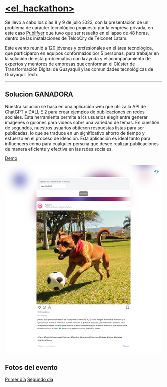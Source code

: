 # [<el_hackathon>](https://guayaquiltech.ec/hackathon/)

Se llevó a cabo los días 8 y 9 de julio 2023, con la presentación de un problema de carácter tecnológico propuesto por la empresa privada, en este caso [Publifyer](https://www.publifyer.com/es/) que tuvo que ser resuelto en el lapso de 48 horas, dentro de las instalaciones de TelcoCity de Telconet Latam.

Este evento reunió a 120 jóvenes y profesionales en el área tecnológica, que participaron en equipos conformados por 5 personas, para trabajar en la solución de esta problemática con la ayuda y el acompañamiento de expertos y mentores de empresas que conforman el Clúster de Transformación Digital de Guayaquil y las comunidades tecnológicas de Guayaquil Tech.

---

## Solucion GANADORA

Nuestra solución se basa en una aplicación web que utiliza la API de ChatGPT y DALL·E 2 para crear ejemplos de publicaciones en redes sociales. Esta herramienta permite a los usuarios elegir entre generar imágenes o guiones para videos sobre una variedad de temas. En cuestión de segundos, nuestros usuarios obtienen respuestas listas para ser publicadas, lo que se traduce en un significativo ahorro de tiempo y esfuerzo en el proceso de ideación. Esta aplicación es ideal tanto para influencers como para cualquier persona que desee realizar publicaciones de manera eficiente y efectiva en las redes sociales.

[Demo](https://ganadoresdelhackathon.lat/)

![Post of dog playing football](https://raw.githubusercontent.com/Esleiter/el_hackathon/main/img/postDog.png "Post of dog playing football")

## Fotos del evento

[Primer día](https://photos.app.goo.gl/uz2XhZ9PpmzSPyqK6)
[Segundo día](https://photos.app.goo.gl/ZWNyb1vVS1FrbVa76)
